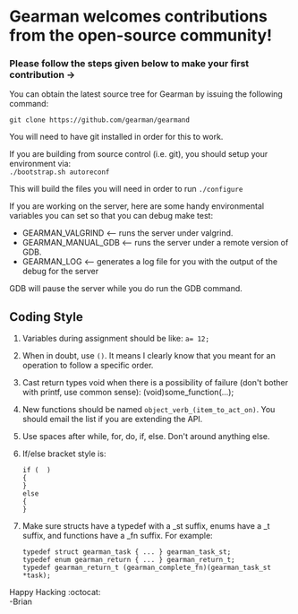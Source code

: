 # **Gearman welcomes contributions from the open-source community!**

### Please follow the steps given below to make your first contribution ->
You can obtain the latest source tree for Gearman by issuing the following command:

`git clone https://github.com/gearman/gearmand`

You will need to have git installed in order for this to work.

If you are building from source control (i.e. git), you should setup your environment via: \
`./bootstrap.sh autoreconf`

This will build the files you will need in order to run `./configure`

If you are working on the server, here are some handy environmental variables you can set so that you can debug make test:

 * GEARMAN_VALGRIND <-- runs the server under valgrind.
 * GEARMAN_MANUAL_GDB <-- runs the server under a remote version of GDB.
 * GEARMAN_LOG <-- generates a log file for you with the output of the debug for the server

GDB will pause the server while you do run the GDB command.

Coding Style
------------

1. Variables during assignment should be like: `a= 12;`

2. When in doubt, use `()`. It means I clearly know that you meant for an operation to follow a specific order.

3. Cast return types void when there is a possibility of failure (don't bother with printf, use common sense):  (void)some_function(...);

4. New functions should be named `object_verb_(item_to_act_on)`. You should email the list if you are extending the API.

5. Use spaces after while, for, do, if, else. Don't around anything else.

6. If/else bracket style is:
   ```
   if (  )  
   {  
   }  
   else  
   {  
   }  
   ```

7. Make sure structs have a typedef with a _st suffix, enums have a _t
    suffix, and functions have a _fn suffix. For example:
    ```
    typedef struct gearman_task { ... } gearman_task_st;
    typedef enum gearman_return { ... } gearman_return_t;
    typedef gearman_return_t (gearman_complete_fn)(gearman_task_st *task);
    ```


Happy Hacking :octocat:\
  -Brian
